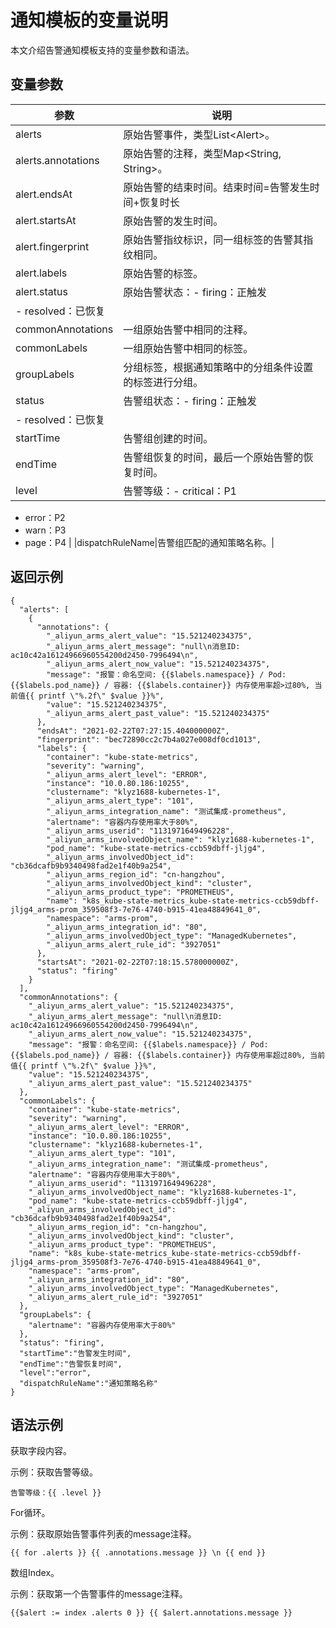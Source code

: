 # 通知模板的变量说明

本文介绍告警通知模板支持的变量参数和语法。

## 变量参数

|参数|说明|
|--|--|
|alerts|原始告警事件，类型List<Alert\>。|
|alerts.annotations|原始告警的注释，类型Map<String, String\>。|
|alert.endsAt|原始告警的结束时间。结束时间=告警发生时间+恢复时长 |
|alert.startsAt|原始告警的发生时间。|
|alert.fingerprint|原始告警指纹标识，同一组标签的告警其指纹相同。|
|alert.labels|原始告警的标签。|
|alert.status|原始告警状态：-   firing：正触发
-   resolved：已恢复 |
|commonAnnotations|一组原始告警中相同的注释。|
|commonLabels|一组原始告警中相同的标签。|
|groupLabels|分组标签，根据通知策略中的分组条件设置的标签进行分组。|
|status|告警组状态：-   firing：正触发
-   resolved：已恢复 |
|startTime|告警组创建的时间。|
|endTime|告警组恢复的时间，最后一个原始告警的恢复时间。|
|level|告警等级：-   critical：P1
-   error：P2
-   warn：P3
-   page：P4 |
|dispatchRuleName|告警组匹配的通知策略名称。|

## 返回示例

```
{
  "alerts": [
    {
      "annotations": {
        "_aliyun_arms_alert_value": "15.521240234375",
        "_aliyun_arms_alert_message": "null\n消息ID: ac10c42a16124966960554200d2450-7996494\n",
        "_aliyun_arms_alert_now_value": "15.521240234375",
        "message": "报警：命名空间: {{$labels.namespace}} / Pod: {{$labels.pod_name}} / 容器: {{$labels.container}} 内存使用率超>过80%, 当前值{{ printf \"%.2f\" $value }}%",
        "value": "15.521240234375",
        "_aliyun_arms_alert_past_value": "15.521240234375"
      },
      "endsAt": "2021-02-22T07:27:15.404000000Z",
      "fingerprint": "bec72890cc2c7b4a027e008df0cd1013",
      "labels": {
        "container": "kube-state-metrics",
        "severity": "warning",
        "_aliyun_arms_alert_level": "ERROR",
        "instance": "10.0.80.186:10255",
        "clustername": "klyz1688-kubernetes-1",
        "_aliyun_arms_alert_type": "101",
        "_aliyun_arms_integration_name": "测试集成-prometheus",
        "alertname": "容器内存使用率大于80%",
        "_aliyun_arms_userid": "1131971649496228",
        "_aliyun_arms_involvedObject_name": "klyz1688-kubernetes-1",
        "pod_name": "kube-state-metrics-ccb59dbff-jljg4",
        "_aliyun_arms_involvedObject_id": "cb36dcafb9b9340498fad2e1f40b9a254",
        "_aliyun_arms_region_id": "cn-hangzhou",
        "_aliyun_arms_involvedObject_kind": "cluster",
        "_aliyun_arms_product_type": "PROMETHEUS",
        "name": "k8s_kube-state-metrics_kube-state-metrics-ccb59dbff-jljg4_arms-prom_359508f3-7e76-4740-b915-41ea48849641_0",
        "namespace": "arms-prom",
        "_aliyun_arms_integration_id": "80",
        "_aliyun_arms_involvedObject_type": "ManagedKubernetes",
        "_aliyun_arms_alert_rule_id": "3927051"
      },
      "startsAt": "2021-02-22T07:18:15.578000000Z",
      "status": "firing"
    }
  ],
  "commonAnnotations": {
    "_aliyun_arms_alert_value": "15.521240234375",
    "_aliyun_arms_alert_message": "null\n消息ID: ac10c42a16124966960554200d2450-7996494\n",
    "_aliyun_arms_alert_now_value": "15.521240234375",
    "message": "报警：命名空间: {{$labels.namespace}} / Pod: {{$labels.pod_name}} / 容器: {{$labels.container}} 内存使用率超过80%, 当前值{{ printf \"%.2f\" $value }}%",
    "value": "15.521240234375",
    "_aliyun_arms_alert_past_value": "15.521240234375"
  },
  "commonLabels": {
    "container": "kube-state-metrics",
    "severity": "warning",
    "_aliyun_arms_alert_level": "ERROR",
    "instance": "10.0.80.186:10255",
    "clustername": "klyz1688-kubernetes-1",
    "_aliyun_arms_alert_type": "101",
    "_aliyun_arms_integration_name": "测试集成-prometheus",
    "alertname": "容器内存使用率大于80%",
    "_aliyun_arms_userid": "1131971649496228",
    "_aliyun_arms_involvedObject_name": "klyz1688-kubernetes-1",
    "pod_name": "kube-state-metrics-ccb59dbff-jljg4",
    "_aliyun_arms_involvedObject_id": "cb36dcafb9b9340498fad2e1f40b9a254",
    "_aliyun_arms_region_id": "cn-hangzhou",
    "_aliyun_arms_involvedObject_kind": "cluster",
    "_aliyun_arms_product_type": "PROMETHEUS",
    "name": "k8s_kube-state-metrics_kube-state-metrics-ccb59dbff-jljg4_arms-prom_359508f3-7e76-4740-b915-41ea48849641_0",
    "namespace": "arms-prom",
    "_aliyun_arms_integration_id": "80",
    "_aliyun_arms_involvedObject_type": "ManagedKubernetes",
    "_aliyun_arms_alert_rule_id": "3927051"
  },
  "groupLabels": {
    "alertname": "容器内存使用率大于80%"
  },
  "status": "firing",
  "startTime":"告警发生时间",
  "endTime":"告警恢复时间",
  "level":"error",
  "dispatchRuleName":"通知策略名称"
}
```

## 语法示例

获取字段内容。

示例：获取告警等级。

```
告警等级：{{ .level }}
```

For循环。

示例：获取原始告警事件列表的message注释。

```
{{ for .alerts }} {{ .annotations.message }} \n {{ end }}
```

数组Index。

示例：获取第一个告警事件的message注释。

```
{{$alert := index .alerts 0 }} {{ $alert.annotations.message }}
```


